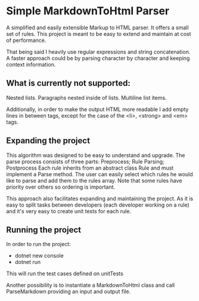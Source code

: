 # Simple MarkdownToHtml Parser
A simplified and easily extensible Markup to HTML parser. It offers a small set of rules.  This project is meant to be easy to extend and maintain at cost of performance.

That being said I heavily use regular expressions and string concatenation. A faster approach could be by parsing character by character and keeping context information. 

## What is currently not supported:

Nested lists.
Paragraphs nested inside of lists.
Multiline list items.

Additionally, in order to make the output HTML more readable I add empty lines in between tags, except for the case of the \<li\>, \<strong\> and \<em\> tags.

## Expanding the project

This algorithm was designed to be easy to understand and upgrade. The parse process consists of three parts: Preprocess; Rule Parsing; Postprocess
Each rule inherits from an abstract class Rule and must implement a Parse method. The user can easily select which rules he would like to parse and add them to the rules array. Note that some rules have priority over others so ordering is important. 

This approach also facilitates expanding and maintaining the project. As it is easy to split tasks between developers (each developer working on a rule) and it's very easy to create unit tests for each rule.

## Running the project

In order to run the project:
- dotnet new console
- dotnet run

This will run the test cases defined on unitTests

Another possibility is to instantiate a MarkdownToHtml class and call ParseMarkdown providing an input and output file.
